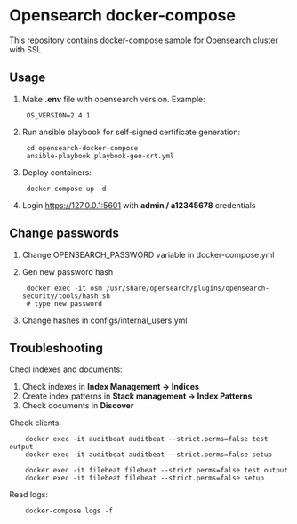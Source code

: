 # Opensearch docker-compose

This repository contains docker-compose sample for Opensearch cluster with SSL


## Usage

1) Make **.env** file with opensearch version. Example:

        OS_VERSION=2.4.1

2) Run ansible playbook for self-signed certificate generation:

        cd opensearch-docker-compose
        ansible-playbook playbook-gen-crt.yml 

3) Deploy containers:

        docker-compose up -d

4) Login https://127.0.0.1:5601 with **admin / a12345678** credentials


## Change passwords

1) Change OPENSEARCH_PASSWORD variable in docker-compose.yml  

2) Gen new password hash

        docker exec -it osm /usr/share/opensearch/plugins/opensearch-security/tools/hash.sh
        # type new password
    
3) Change hashes in configs/internal_users.yml

## Troubleshooting 

Checl indexes and documents:

1) Check indexes in **Index Management -> Indices**
1) Create index patterns in **Stack management -> Index Patterns**
2) Check documents in **Discover**

Check clients:

        docker exec -it auditbeat auditbeat --strict.perms=false test output
        docker exec -it auditbeat auditbeat --strict.perms=false setup

        docker exec -it filebeat filebeat --strict.perms=false test output
        docker exec -it filebeat filebeat --strict.perms=false setup

Read logs:

        docker-compose logs -f